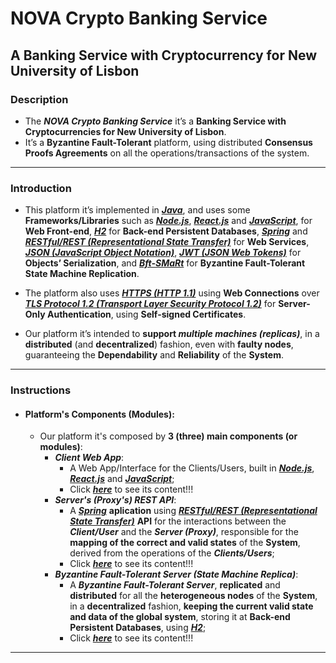 # NOVA Crypto Banking Service
## A Banking Service with Cryptocurrency for New University of Lisbon

### Description
* The **_NOVA Crypto Banking Service_** it’s a **Banking Service with Cryptocurrencies for New University of Lisbon**.
* It’s a **Byzantine Fault-Tolerant** platform, using distributed **Consensus Proofs Agreements** on all the operations/transactions of the system.

***

### Introduction
* This platform it’s implemented in [**_Java_**](https://www.java.com/), and uses some **Frameworks/Libraries** such as [**_Node.js_**](https://nodejs.org/), [**_React.js_**](https://reactjs.org/) and [**_JavaScript_**](https://www.javascript.com/), for **Web Front-end**, [**_H2_**](https://www.h2database.com/) for **Back-end Persistent Databases**, [**_Spring_**](https://spring.io/) and [**_RESTful/REST (Representational State Transfer)_**](https://restfulapi.net/) for **Web Services**, [**_JSON (JavaScript Object Notation)_**](https://www.json.org/json-en.html), [**_JWT (JSON Web Tokens)_**](https://jwt.io/) for **Objects’ Serialization**, and [**_Bft-SMaRt_**](https://bft-smart.github.io/library/) for **Byzantine Fault-Tolerant State Machine Replication**.

* The platform also uses [**_HTTPS (HTTP 1.1)_**](https://en.wikipedia.org/wiki/HTTPS) using **Web Connections** over [**_TLS Protocol 1.2 (Transport Layer Security Protocol 1.2)_**](https://en.wikipedia.org/wiki/Transport_Layer_Security) for **Server-Only Authentication**, using **Self-signed Certificates**.

* Our platform it’s intended to **support _multiple machines (replicas)_**, in a **distributed** (and **decentralized**) fashion, even with **faulty nodes**, guaranteeing the **Dependability** and **Reliability** of the **System**.

***

### Instructions
* #### Platform's Components (Modules):
  * Our platform it's composed by **3 (three) main components (or modules)**:
    * **_Client Web App_**:
      * A Web App/Interface for the Clients/Users, built in [**_Node.js_**](https://nodejs.org/), [**_React.js_**](https://reactjs.org/) and [**_JavaScript_**](https://www.javascript.com/);
      * Click [**_here_**](https://github.com/fmpisantos/CSDG6/tree/master/clientw1) to see its content!!!
    * **_Server's (Proxy's) REST API_**:
      * A [**_Spring_**](https://spring.io/) **aplication** using [**_RESTful/REST (Representational State Transfer)_**](https://restfulapi.net/) **API** for the interactions between the **_Client/User_** and the **_Server (Proxy)_**, responsible for the **mapping of the correct and valid states** of the **System**, derived from the operations of the **_Clients/Users_**;
      * Click [**_here_**](https://github.com/fmpisantos/CSDG6/tree/master/csd) to see its content!!!
    * **_Byzantine Fault-Tolerant Server (State Machine Replica)_**:
      * A **_Byzantine Fault-Tolerant Server_**, **replicated** and **distributed** for all the **heterogeneous nodes** of the **System**, in a **decentralized** fashion, **keeping the current valid state and data of the global system**, storing it at **Back-end Persistent Databases**, using [**_H2_**](https://www.h2database.com/);
      * Click [**_here_**](https://github.com/fmpisantos/CSDG6/tree/master/CSDBftServer) to see its content!!!

***


